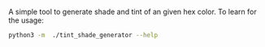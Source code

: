 A simple tool to generate shade and tint of an given hex color.
To learn for the usage:
```bash
python3 -m  ./tint_shade_generator --help
```
